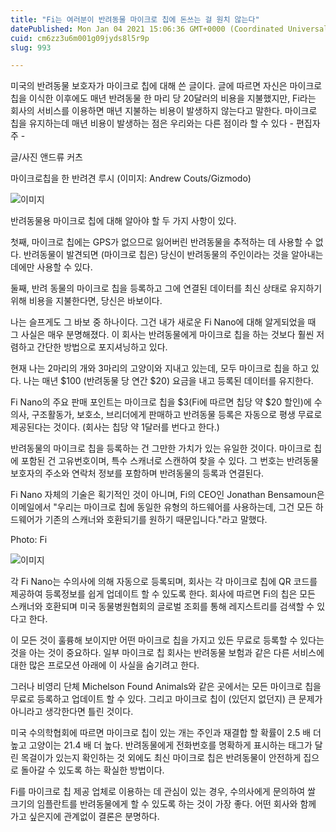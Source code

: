 ```yaml
---
title: "Fi는 여러분이 반려동물 마이크로 칩에 돈쓰는 걸 원치 않는다"
datePublished: Mon Jan 04 2021 15:06:36 GMT+0000 (Coordinated Universal Time)
cuid: cm6zz3u6m001g09jyds8l5r9p
slug: 993

---
```



미국의 반려동물 보호자가 마이크로 칩에 대해 쓴 글이다. 글에 따르면 자신은 마이크로 칩을 이식한 이후에도 매년 반려동물 한 마리 당 20달러의 비용을 지불했지만, Fi라는 회사의 서비스를 이용하면 매년 지불하는 비용이 발생하지 않는다고 말한다. 마이크로 칩을 유지하는데 매년 비용이 발생하는 점은 우리와는 다른 점이라 할 수 있다 - 편집자 주 -

글/사진 앤드류 커츠

마이크로칩을 한 반려견 루시 (이미지: Andrew Couts/Gizmodo)

![이미지](https://cdn.hashnode.com/res/hashnode/image/upload/v1739247582499/152e4121-975f-4f8b-89aa-11b1f7666a91.jpeg)

반려동물용 마이크로 칩에 대해 알아야 할 두 가지 사항이 있다.

첫째, 마이크로 칩에는 GPS가 없으므로 잃어버린 반려동물을 추적하는 데 사용할 수 없다. 반려동물이 발견되면 (마이크로 칩은) 당신이 반려동물의 주인이라는 것을 알아내는 데에만 사용할 수 있다.

둘째, 반려 동물의 마이크로 칩을 등록하고 그에 연결된 데이터를 최신 상태로 유지하기 위해 비용을 지불한다면, 당신은 바보이다.

나는 슬프게도 그 바보 중 하나이다. 그건 내가 새로운 Fi Nano에 대해 알게되었을 때 그 사실은 매우 분명해졌다. 이 회사는 반려동물에게 마이크로 칩을 하는 것보다 훨씬 저렴하고 간단한 방법으로 포지셔닝하고 있다.

현재 나는 2마리의 개와 3마리의 고양이와 지내고 있는데, 모두 마이크로 칩을 하고 있다. 나는 매년 $100 (반려동물 당 연간 $20) 요금을 내고 등록된 데이터를 유지한다.

Fi Nano의 주요 판매 포인트는 마이크로 칩을 $3(Fi에 따르면 칩당 약 $20 할인)에 수의사, 구조활동가, 보호소, 브리더에게 판매하고 반려동물 등록은 자동으로 평생 무료로 제공된다는 것이다. (회사는 칩당 약 1달러를 번다고 한다.)

반려동물의 마이크로 칩을 등록하는 건 그만한 가치가 있는 유일한 것이다. 마이크로 칩에 포함된 건 고유번호이며, 특수 스캐너로 스캔하여 찾을 수 있다. 그 번호는 반려동물 보호자의 주소와 연락처 정보를 포함하며 반려동물의 등록과 연결된다.

Fi Nano 자체의 기술은 획기적인 것이 아니며, Fi의 CEO인 Jonathan Bensamoun은 이메일에서 "우리는 마이크로 칩에 동일한 유형의 하드웨어를 사용하는데, 그건 모든 하드웨어가 기존의 스캐너와 호환되기를 원하기 때문입니다."라고 말했다.

Photo: Fi

![이미지](https://cdn.hashnode.com/res/hashnode/image/upload/v1739247584438/942654ba-bad6-485c-ad27-ed10c7ce8c9a.jpeg)

각 Fi Nano는 수의사에 의해 자동으로 등록되며, 회사는 각 마이크로 칩에 QR 코드를 제공하여 등록정보를 쉽게 업데이트 할 수 있도록 한다. 회사에 따르면 Fi의 칩은 모든 스캐너와 호환되며 미국 동물병원협회의 글로벌 조회를 통해 레지스트리를 검색할 수 있다고 한다.

이 모든 것이 훌륭해 보이지만 어떤 마이크로 칩을 가지고 있든 무료로 등록할 수 있다는 것을 아는 것이 중요하다. 일부 마이크로 칩 회사는 반려동물 보험과 같은 다른 서비스에 대한 많은 프로모션 아래에 이 사실을 숨기려고 한다.

그러나 비영리 단체 Michelson Found Animals와 같은 곳에서는 모든 마이크로 칩을 무료로 등록하고 업데이트 할 수 있다. 그리고 마이크로 칩이 (있던지 없던지) 큰 문제가 아니라고 생각한다면 틀린 것이다.

미국 수의학협회에 따르면 마이크로 칩이 있는 개는 주인과 재결합 할 확률이 2.5 배 더 높고 고양이는 21.4 배 더 높다. 반려동물에게 전화번호를 명확하게 표시하는 태그가 달린 목걸이가 있는지 확인하는 것 외에도 최신 마이크로 칩은 반려동물이 안전하게 집으로 돌아갈 수 있도록 하는 확실한 방법이다.

Fi를 마이크로 칩 제공 업체로 이용하는 데 관심이 있는 경우, 수의사에게 문의하여 쌀 크기의 임플란트를 반려동물에게 할 수 있도록 하는 것이 가장 좋다. 어떤 회사와 함께 가고 싶은지에 관계없이 결론은 분명하다.